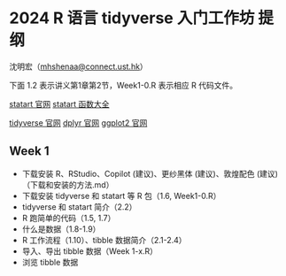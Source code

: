 # 2024 R 语言 tidyverse 入门工作坊 提纲

沈明宏（mhshenaa@connect.ust.hk）

下面 1.2 表示讲义第1章第2节，Week1-0.R 表示相应 R 代码文件。

[statart 官网](https://socimh.github.io/statart/index.html)
[statart 函数大全](https://socimh.github.io/statart/reference/index.html)

[tidyverse 官网](https://www.tidyverse.org/packages/)
[dplyr 官网](https://dplyr.tidyverse.org/)
[ggplot2 官网](https://ggplot2.tidyverse.org/)


## Week 1

- 下载安装 R、RStudio、Copilot (建议)、更纱黑体 (建议)、敦煌配色 (建议) （下载和安装的方法.md）
- 下载安装 tidyverse 和 statart 等 R 包（1.6, Week1-0.R）
- tidyverse 和 statart 简介（2.2）
- R 跑简单的代码（1.5, 1.7）
- 什么是数据（1.8-1.9）
- R 工作流程（1.10）、tibble 数据简介（2.1-2.4）
- 导入、导出 tibble 数据（Week 1-x.R）
- 浏览 tibble 数据
